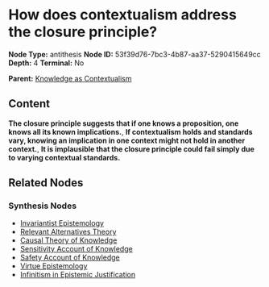 # How does contextualism address the closure principle?

**Node Type:** antithesis
**Node ID:** 53f39d76-7bc3-4b87-aa37-5290415649cc
**Depth:** 4
**Terminal:** No

**Parent:** [Knowledge as Contextualism](knowledge-as-contextualism-synthesis-a0c821ad-5e81-4523-b2aa-733ce2bea431.md)

## Content

**The closure principle suggests that if one knows a proposition, one knows all its known implications.**, **If contextualism holds and standards vary, knowing an implication in one context might not hold in another context.**, **It is implausible that the closure principle could fail simply due to varying contextual standards.**

## Related Nodes

### Synthesis Nodes

- [Invariantist Epistemology](invariantist-epistemology-synthesis-4bfb6d03-be65-4b91-b76a-ec629fb5937b.md)
- [Relevant Alternatives Theory](relevant-alternatives-theory-synthesis-41248934-e07a-4695-b465-477fad66beb2.md)
- [Causal Theory of Knowledge](causal-theory-of-knowledge-synthesis-30ab036e-405c-4eda-a5cf-e3506dc85aec.md)
- [Sensitivity Account of Knowledge](sensitivity-account-of-knowledge-synthesis-c1632dd8-59fa-4072-ab64-532658490c21.md)
- [Safety Account of Knowledge](safety-account-of-knowledge-synthesis-4a8230d5-8782-44ec-bf12-89ea5c37426c.md)
- [Virtue Epistemology](virtue-epistemology-synthesis-8e8a7a83-6b65-4164-a8db-115d02e26c70.md)
- [Infinitism in Epistemic Justification](infinitism-in-epistemic-justification-synthesis-6bd78440-71a0-427f-a73c-42530a10e2f8.md)
